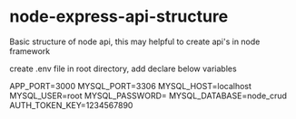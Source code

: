 # node-express-api-structure
Basic structure of node api, this may helpful to create api's in node framework

create .env file in root directory, add declare below variables


APP_PORT=3000
MYSQL_PORT=3306
MYSQL_HOST=localhost
MYSQL_USER=root
MYSQL_PASSWORD=
MYSQL_DATABASE=node_crud
AUTH_TOKEN_KEY=1234567890 